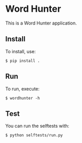 Word Hunter
===========

This is a Word Hunter application.

Install
-------

To install, use:

```
$ pip install .
```

Run
---

To run, execute:

```
$ wordhunter -h
```

Test
----

You can run the selftests with:

```
$ python selftests/run.py
```
